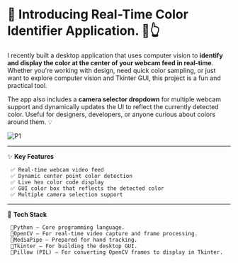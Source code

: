 # 🎨 **Introducing Real-Time Color Identifier Application.** 🎥👆

I recently built a desktop application that uses computer vision to **identify and display the color at the center of your webcam feed in real-time**. Whether you're working with design, need quick color sampling, or just want to explore computer vision and Tkinter GUI, this project is a fun and practical tool.

The app also includes a **camera selector dropdown** for multiple webcam support and dynamically updates the UI to reflect the currently detected color. Useful for designers, developers, or anyone curious about colors around them. 💡 

![P1](https://github.com/user-attachments/assets/bbf269d0-6f92-4111-bad0-08c9b5e196ac)

---

✨  **Key Features**

     ✅ Real-time webcam video feed
     ✅ Dynamic center point color detection
     ✅ Live hex color code display
     ✅ GUI color box that reflects the detected color
     ✅ Multiple camera selection support
     
---

🔴  **Tech Stack**

     🔹Python – Core programming language.
     🔹OpenCV – For real-time video capture and frame processing.
     🔹MediaPipe – Prepared for hand tracking.
     🔹Tkinter – For building the desktop GUI.
     🔹Pillow (PIL) – For converting OpenCV frames to display in Tkinter.
